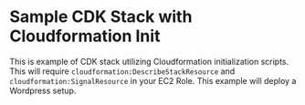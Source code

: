 # Sample CDK Stack with Cloudformation Init

This is example of CDK stack utilizing Cloudformation initialization scripts. This will require `cloudformation:DescribeStackResource` and `cloudformation:SignalResource` in your EC2 Role. This example will deploy a Wordpress setup.
